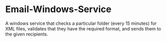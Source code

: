 # Email-Windows-Service
A windows service that checks a particular folder (every 15 minutes) for XML files, validates that they have the required format, and sends them to the given recipients.
